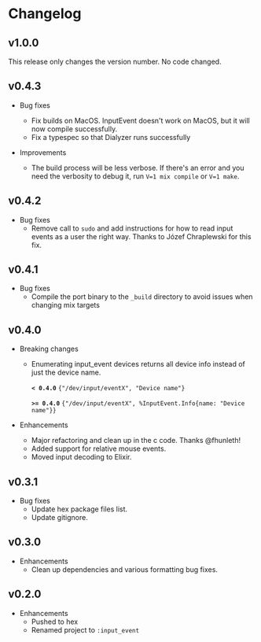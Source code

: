 # Changelog

## v1.0.0

This release only changes the version number. No code changed.

## v0.4.3

* Bug fixes
  * Fix builds on MacOS. InputEvent doesn't work on MacOS, but it will now
    compile successfully.
  * Fix a typespec so that Dialyzer runs successfully

* Improvements
  * The build process will be less verbose. If there's an error and you need the
    verbosity to debug it, run `V=1 mix compile` or `V=1 make`.

## v0.4.2

* Bug fixes
  * Remove call to `sudo` and add instructions for how to read input events as a
    user the right way. Thanks to Józef Chraplewski for this fix.

## v0.4.1

* Bug fixes
  * Compile the port binary to the `_build` directory to avoid issues when
    changing mix targets

## v0.4.0

* Breaking changes
  * Enumerating input_event devices returns all device info instead of just
    the device name.

    **`< 0.4.0`**
    `{"/dev/input/eventX", "Device name"}`

    **`>= 0.4.0`**
    `{"/dev/input/eventX", %InputEvent.Info{name: "Device name"}}`

* Enhancements
  * Major refactoring and clean up in the c code. Thanks @fhunleth!
  * Added support for relative mouse events.
  * Moved input decoding to Elixir.

## v0.3.1

* Bug fixes
  * Update hex package files list.
  * Update gitignore.

## v0.3.0

* Enhancements
  * Clean up dependencies and various formatting bug fixes.

## v0.2.0

* Enhancements
  * Pushed to hex
  * Renamed project to `:input_event`
